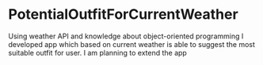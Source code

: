 # PotentialOutfitForCurrentWeather
Using weather API and knowledge about object-oriented programming I developed app which based on current weather is able to suggest the most suitable outfit for user. I am planning to extend the app
